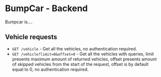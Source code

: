 # BumpCar - Backend

Bumpcar is....

## Vehicle requests

- `GET /vehicle` - Get all the vehicles, no authentication required.
- `GET /vehicle?limit=0&offset=0` - Get all the vehicles with queries, limit presents maximum amount of returned vehicles, offset presents amount of skipped vehicles from the start of the request, offset is by default equal to 0, no authentication required.
